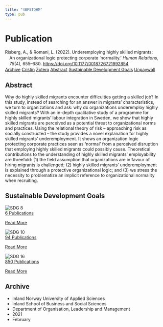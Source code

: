 ```yaml
---
title: "4BFSTQHM"
type: pub
---
```

<h1>Publication</h1>
<article id="csl-bib-container-4BFSTQHM" class="csl-bib-container">
  <div class="csl-bib-body" style="line-height: 1.35; padding-left: 1em; text-indent:-1em;">
  <div class="csl-entry">Risberg, A., &amp; Romani, L. (2022). Underemploying highly skilled migrants: An organizational logic protecting corporate &#x2018;normality.&#x2019; <i>Human Relations</i>, <i>75</i>(4), 655&#x2013;680. <a href="https://doi.org/10.1177/0018726721992854">https://doi.org/10.1177/0018726721992854</a></div>
</div>
  <div class="csl-bib-buttons">
    <a href="#taxonomy-article-4BFSTQHM" class="csl-bib-button">Archive</a>
    <a href="https://app.cristin.no/results/show.jsf?id=1892632" alt="Cristin URL" class="csl-bib-button">Cristin</a>
    <a href="http://zotero.org/groups/5402882/items/4BFSTQHM" alt="Zotero URL" class="csl-bib-button">Zotero</a>
    <a href="#abstract-article-4BFSTQHM" class="csl-bib-button">Abstract</a>
    <a href="#sdg-article-4BFSTQHM" class="csl-bib-button">Sustainable Development Goals</a>
    <a href="https://journals.sagepub.com/doi/pdf/10.1177/0018726721992854" class="csl-bib-button">Unpaywall</a>
  </div>
  <div id="csl-bib-meta-container-4BFSTQHM"></div>
</article>
<div id="csl-bib-meta-4BFSTQHM" class="csl-bib-meta">
  <article id="abstract-article-4BFSTQHM" class="abstract-article">
    <h1>Abstract</h1>
    Why do highly skilled migrants encounter difficulties getting a skilled job? In this study, instead of searching for an answer in migrants’ characteristics, we turn to organizations and ask: why do organizations underemploy highly skilled migrants? With an in-depth qualitative study of a programme for highly skilled migrants’ labour integration in Sweden, we show that highly skilled migrants are perceived as a potential threat to organizational norms and practices. Using the relational theory of risk – approaching risk as socially constructed – the study provides a novel explanation for highly skilled migrants’ underemployment. It shows an organization logic protecting corporate practices seen as ‘normal’ from a perceived disruption that employing highly skilled migrants could possibly cause. Theoretical contributions to the understanding of highly skilled migrants’ employability are threefold: (1) the field assumption that organizations are in favour of hiring migrants is challenged; (2) highly skilled migrants’ underemployment is explained through a protective organizational logic; and (3) we stress the necessity to problematize an implicit reference to organizational normality when recruiting.
  </article>
  <article id="sdg-article-4BFSTQHM" class="sdg-article">
    <h1>Sustainable Development Goals</h1>
    <div class="sdg-container"><div id="sdg8" class="sdg"> <img src="{{< params subfolder >}}images/sdg/sdg08_en.png" class="image" alt="SDG 8"> <div class="sdg-overlay"> <a href="{{< params subfolder >}}en/archive/?sdg=8#archive" class="sdg-publication-count"><span>6</span> Publications</a> <p><a href="https://sdgs.un.org/goals/goal8" class="sdg-read-more">Read More</a></p> </div> </div> <div id="sdg10" class="sdg"> <img src="{{< params subfolder >}}images/sdg/sdg10_en.png" class="image" alt="SDG 10"> <div class="sdg-overlay"> <a href="{{< params subfolder >}}en/archive/?sdg=10#archive" class="sdg-publication-count"><span>94</span> Publications</a> <p><a href="https://sdgs.un.org/goals/goal10" class="sdg-read-more">Read More</a></p> </div> </div> <div id="sdg16" class="sdg"> <img src="{{< params subfolder >}}images/sdg/sdg16_en.png" class="image" alt="SDG 16"> <div class="sdg-overlay"> <a href="{{< params subfolder >}}en/archive/?sdg=16#archive" class="sdg-publication-count"><span>850</span> Publications</a> <p><a href="https://sdgs.un.org/goals/goal16" class="sdg-read-more">Read More</a></p> </div> </div></div>
  </article>
  <article id="taxonomy-article-4BFSTQHM" class="taxonomy-article">
    <h1>Archive</h1>
    <ul>
      <li>Inland Norway University of Applied Sciences</li>
      <li>Inland School of Business and Social Sciences</li>
      <li>Department of Organisation, Leadership and Management</li>
      <li>2021</li>
      <li>February</li>
    </ul>
  </article>
</div>
